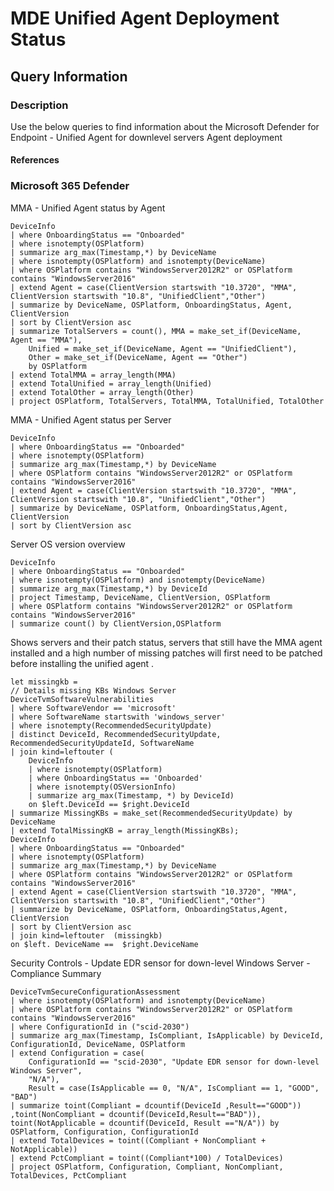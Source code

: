 # MDE Unified Agent Deployment Status

## Query Information

### Description

Use the below queries to find information about the Microsoft Defender for Endpoint - Unified Agent for downlevel servers Agent deployment


#### References



### Microsoft 365 Defender

MMA - Unified Agent status by Agent

```Kusto
DeviceInfo
| where OnboardingStatus == "Onboarded"
| where isnotempty(OSPlatform) 
| summarize arg_max(Timestamp,*) by DeviceName
| where isnotempty(OSPlatform) and isnotempty(DeviceName)
| where OSPlatform contains "WindowsServer2012R2" or OSPlatform contains "WindowsServer2016" 
| extend Agent = case(ClientVersion startswith "10.3720", "MMA", ClientVersion startswith "10.8", "UnifiedClient","Other")
| summarize by DeviceName, OSPlatform, OnboardingStatus, Agent, ClientVersion
| sort by ClientVersion asc
| summarize TotalServers = count(), MMA = make_set_if(DeviceName, Agent == "MMA"), 
    Unified = make_set_if(DeviceName, Agent == "UnifiedClient"),
    Other = make_set_if(DeviceName, Agent == "Other")
    by OSPlatform
| extend TotalMMA = array_length(MMA)
| extend TotalUnified = array_length(Unified) 
| extend TotalOther = array_length(Other)
| project OSPlatform, TotalServers, TotalMMA, TotalUnified, TotalOther
```

MMA - Unified Agent status per Server

```Kusto
DeviceInfo
| where OnboardingStatus == "Onboarded"
| where isnotempty(OSPlatform) 
| summarize arg_max(Timestamp,*) by DeviceName
| where OSPlatform contains "WindowsServer2012R2" or OSPlatform contains "WindowsServer2016"
| extend Agent = case(ClientVersion startswith "10.3720", "MMA", ClientVersion startswith "10.8", "UnifiedClient","Other")
| summarize by DeviceName, OSPlatform, OnboardingStatus,Agent, ClientVersion
| sort by ClientVersion asc
```

Server OS version overview

```Kusto
DeviceInfo
| where OnboardingStatus == "Onboarded"
| where isnotempty(OSPlatform) and isnotempty(DeviceName)
| summarize arg_max(Timestamp,*) by DeviceId
| project Timestamp, DeviceName, ClientVersion, OSPlatform
| where OSPlatform contains "WindowsServer2012R2" or OSPlatform contains "WindowsServer2016"
| summarize count() by ClientVersion,OSPlatform
```


Shows servers and their patch status, servers that still have the MMA agent installed and a high number of missing patches
will first need to be patched before installing the unified agent . 


```Kusto
let missingkb = 
// Details missing KBs Windows Server
DeviceTvmSoftwareVulnerabilities
| where SoftwareVendor == 'microsoft'
| where SoftwareName startswith 'windows_server'
| where isnotempty(RecommendedSecurityUpdate)
| distinct DeviceId, RecommendedSecurityUpdate, RecommendedSecurityUpdateId, SoftwareName
| join kind=leftouter (
    DeviceInfo
    | where isnotempty(OSPlatform)
    | where OnboardingStatus == 'Onboarded'
    | where isnotempty(OSVersionInfo)
    | summarize arg_max(Timestamp, *) by DeviceId)
    on $left.DeviceId == $right.DeviceId
| summarize MissingKBs = make_set(RecommendedSecurityUpdate) by DeviceName
| extend TotalMissingKB = array_length(MissingKBs);
DeviceInfo
| where OnboardingStatus == "Onboarded"
| where isnotempty(OSPlatform) 
| summarize arg_max(Timestamp,*) by DeviceName
| where OSPlatform contains "WindowsServer2012R2" or OSPlatform contains "WindowsServer2016"
| extend Agent = case(ClientVersion startswith "10.3720", "MMA", ClientVersion startswith "10.8", "UnifiedClient","Other")
| summarize by DeviceName, OSPlatform, OnboardingStatus,Agent, ClientVersion
| sort by ClientVersion asc
| join kind=leftouter  (missingkb)
on $left. DeviceName ==  $right.DeviceName
```


Security Controls - Update EDR sensor for down-level Windows Server - Compliance Summary 

```Kusto
DeviceTvmSecureConfigurationAssessment
| where isnotempty(OSPlatform) and isnotempty(DeviceName)
| where OSPlatform contains "WindowsServer2012R2" or OSPlatform contains "WindowsServer2016" 
| where ConfigurationId in ("scid-2030")
| summarize arg_max(Timestamp, IsCompliant, IsApplicable) by DeviceId, ConfigurationId, DeviceName, OSPlatform
| extend Configuration = case(
    ConfigurationId == "scid-2030", "Update EDR sensor for down-level Windows Server",
    "N/A"),
    Result = case(IsApplicable == 0, "N/A", IsCompliant == 1, "GOOD", "BAD")
| summarize toint(Compliant = dcountif(DeviceId ,Result=="GOOD")) ,toint(NonCompliant = dcountif(DeviceId,Result=="BAD")), toint(NotApplicable = dcountif(DeviceId, Result =="N/A")) by OSPlatform, Configuration, ConfigurationId 
| extend TotalDevices = toint((Compliant + NonCompliant + NotApplicable))
| extend PctCompliant = toint((Compliant*100) / TotalDevices)
| project OSPlatform, Configuration, Compliant, NonCompliant, TotalDevices, PctCompliant
```

